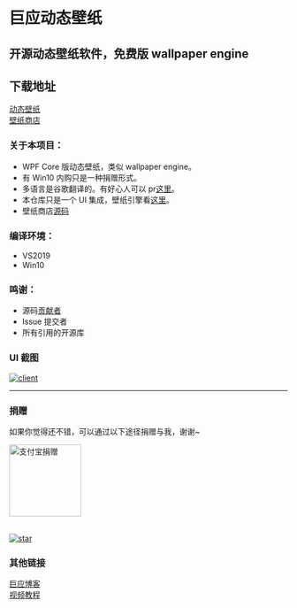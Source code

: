# 巨应动态壁纸

## 开源动态壁纸软件，免费版 wallpaper engine

## 下载地址

[动态壁纸](https://www.microsoft.com/store/apps/9MV8GK87MZ05)  
[壁纸商店](https://www.microsoft.com/store/apps/9PNN27P9SS38)

### 关于本项目：

- WPF Core 版动态壁纸，类似 wallpaper engine。
- 有 Win10 内购只是一种捐赠形式。
- 多语言是谷歌翻译的。有好心人可以 pr[这里](https://github.com/MscoderStudio/LiveWallpaper/blob/master/LiveWallpaper/Res/Languages/en.json)。
- 本仓库只是一个 UI 集成，壁纸引擎看[这里](https://github.com/MscoderStudio/LiveWallpaperEngine)。
- 壁纸商店[源码](https://github.com/DaZiYuan/LiveWallpaper.Store)

### 编译环境：

- VS2019
- Win10

### 鸣谢：

- 源码[贡献者](/Docs/Contribution.md)
- Issue 提交者
- 所有引用的开源库

### UI 截图

[![client](https://github.com/WallpaperTools/WallpaperTool/raw/master/screenshots/client.png)](https://github.com/WallpaperTools/WallpaperTool/blob/master/screenshots/client.png)

---

### 捐赠

如果你觉得还不错，可以通过以下途径捐赠与我，谢谢~

<img width="130px" alt="支付宝捐赠" src="https://github.com/WallpaperTools/WallpaperTool/raw/master/screenshots/donate-alipay.png"/>

<br />
<br />

[![star](https://github.com/WallpaperTools/WallpaperTool/raw/master/screenshots/star.png)](https://github.com/DaZiYuan/LiveWallpaper)

### 其他链接

[巨应博客](https://mscoder.cn/products/LiveWallpaper.html)  
[视频教程](https://www.bilibili.com/video/av48408360)
